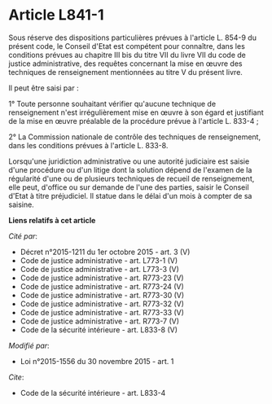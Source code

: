 # Article L841-1

Sous réserve des dispositions particulières prévues à l'article L. 854-9 du présent code, le Conseil d'Etat est compétent
pour connaître, dans les conditions prévues au chapitre III bis du titre VII du livre VII du code de justice administrative,
des requêtes concernant la mise en œuvre des techniques de renseignement mentionnées au titre V du présent livre. 

Il peut être saisi par : 

1° Toute personne souhaitant vérifier qu'aucune technique de renseignement n'est irrégulièrement mise en œuvre à son égard et
justifiant de la mise en œuvre préalable de la procédure prévue à l'article L. 833-4 ; 

2° La Commission nationale de contrôle des techniques de renseignement, dans les conditions prévues à l'article L. 833-8. 

Lorsqu'une juridiction administrative ou une autorité judiciaire est saisie d'une procédure ou d'un litige dont la solution
dépend de l'examen de la régularité d'une ou de plusieurs techniques de recueil de renseignement, elle peut, d'office ou sur
demande de l'une des parties, saisir le Conseil d'Etat à titre préjudiciel. Il statue dans le délai d'un mois à compter de sa
saisine.

**Liens relatifs à cet article**

_Cité par_:

  - Décret n°2015-1211 du 1er octobre 2015 - art. 3 (V)
  - Code de justice administrative - art. L773-1 (V)
  - Code de justice administrative - art. L773-3 (V)
  - Code de justice administrative - art. R773-23 (V)
  - Code de justice administrative - art. R773-24 (V)
  - Code de justice administrative - art. R773-30 (V)
  - Code de justice administrative - art. R773-32 (V)
  - Code de justice administrative - art. R773-33 (V)
  - Code de justice administrative - art. R773-7 (V)
  - Code de la sécurité intérieure - art. L833-8 (V)

_Modifié par_:

  - Loi n°2015-1556 du 30 novembre 2015 - art. 1

_Cite_:

  - Code de la sécurité intérieure - art. L833-4
